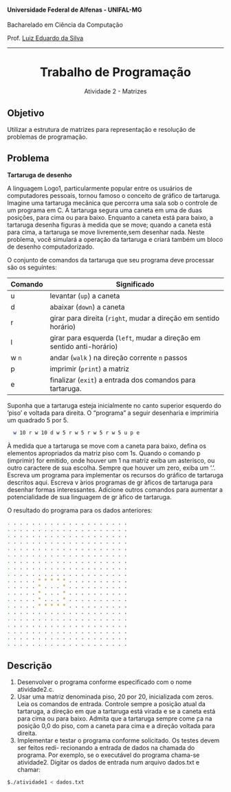 #### Universidade Federal de Alfenas - UNIFAL-MG
Bacharelado em Ciência da Computação

Prof. [Luiz Eduardo da Silva](https://github.com/luizedsilva)

<hr>
<div align="center">
  <h1>Trabalho de Programação</h1>
   <p>Atividade 2 - Matrizes</p>
</div>

## Objetivo
Utilizar a estrutura de matrizes para representação e resolução de problemas de programação.

## Problema
<b>Tartaruga de desenho</b>

A linguagem Logo1, particularmente popular entre os usuários de computadores pessoais, tornou famoso o conceito de gráfico de tartaruga. 
Imagine uma tartaruga mecânica que percorra uma sala sob o controle de um programa em C. A tartaruga segura uma caneta em uma de duas
posições, para cima ou para baixo. Enquanto a caneta está para baixo, a tartaruga desenha figuras à medida que se move; 
quando a caneta está para cima, a tartaruga se move livremente,sem desenhar nada. Neste problema, você simulará a operação da tartaruga e criará também
um bloco de desenho computadorizado.

O conjunto de comandos da tartaruga que seu programa deve processar são os seguintes:

| Comando  | Significado |
| ------------- | ------------- |
| u | levantar (`up`) a caneta  |
| d  | abaixar (`down`) a caneta  |
| r  | girar para direita (`right`, mudar a direção em sentido horário)  |
| l  | girar para esquerda (`left`, mudar a direção em sentido anti-horário)  |
| w `n`  | andar (`walk` ) na direção corrente `n` passos  |
| p  | imprimir (`print`) a matriz  |
| e  | finalizar (`exit`) a entrada dos comandos para tartaruga.  |

Suponha que a tartaruga esteja inicialmente no canto superior esquerdo do ’piso’ e voltada para direita. O “programa” a seguir desenharia e 
imprimiria um quadrado 5 por 5.

```bash
  w 10 r w 10 d w 5 r w 5 r w 5 r w 5 u p e
```
À medida que a tartaruga se move com a caneta para baixo, defina os elementos apropriados da matriz piso com 1s. Quando o comando p (imprimir) for 
emitido, onde houver um 1 na matriz exiba um asterisco, ou outro caractere de sua escolha. Sempre que houver um zero, exiba
um ’.’. Escreva um programa para implementar os recursos do gráfico de tartaruga descritos
aqui. Escreva v ́arios programas de gr ́aficos de tartaruga para desenhar formas interessantes.
Adicione outros comandos para aumentar a potencialidade de sua linguagem de gr ́afico de
tartaruga.

O resultado do programa para os dados anteriores:

```bash
. . . . . . . . . . . . . . . . . . . .
. . . . . . . . . . . . . . . . . . . .
. . . . . . . . . . . . . . . . . . . .
. . . . . . . . . . . . . . . . . . . .
. . . . . . . . . . . . . . . . . . . .
. . . . . . . . . . . . . . . . . . . .
. . . . . . . . . . . . . . . . . . . .
. . . . . . . . . . . . . . . . . . . .
. . . . . . . . . . . . . . . . . . . .
. . . . . * * * * * . . . . . . . . . .
. . . . . * . . . * . . . . . . . . . .
. . . . . * . . . * . . . . . . . . . .
. . . . . * . . . * . . . . . . . . . .
. . . . . * * * * * . . . . . . . . . .
. . . . . . . . . . . . . . . . . . . .
. . . . . . . . . . . . . . . . . . . .
. . . . . . . . . . . . . . . . . . . .
. . . . . . . . . . . . . . . . . . . .
. . . . . . . . . . . . . . . . . . . .
. . . . . . . . . . . . . . . . . . . .
```

## Descrição
1. Desenvolver o programa conforme especificado com o nome atividade2.c.
2. Usar uma matriz denominada piso, 20 por 20, inicializada com zeros. Leia os comandos de entrada. Controle sempre a posição atual da tartaruga, 
a direção em que a tartaruga está virada e se a caneta está para cima ou para baixo. Admita que a tartaruga sempre
come ̧ca na posição 0,0 do piso, com a caneta para cima e a direção voltada para direita.
3. Implementar e testar o programa conforme solicitado. Os testes devem ser feitos redi-
recionando a entrada de dados na chamada do programa. Por exemplo, se o executável do programa chama-se atividade2. 
Digitar os dados de entrada num arquivo dados.txt e chamar:


```bash
$./atividade1 < dados.txt
```

